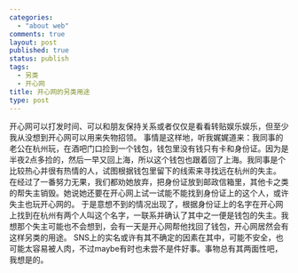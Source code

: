 ```yaml
--- 
categories: 
  - "about web"
comments: true
layout: post
published: true
status: publish
tags: 
  - 另类
  - 开心网
title: 开心网的另类用途
type: post
---
```

开心网可以打发时间、可以和朋友保持关系或者仅仅是看看转贴娱乐娱乐，但至少我从没想到开心网可以用来失物招领。  事情是这样地，听我娓娓道来：我同事的老公在杭州玩，在酒吧门口捡到一个钱包，钱包里没有钱只有卡和身份证。因为是半夜2点多捡的，然后一早又回上海，所以这个钱包也跟着回了上海。我同事是个比较热心并很有热情的人，试图根据钱包里留下的线索来寻找远在杭州的失主。 <!--more-->  在经过了一番努力无果，我们都劝她放弃，把身份证放到邮政信箱里，其他卡之类的帮失主销毁。她说她还要在开心网上试一试能不能找到身份证上的这个人，或许失主也玩开心网的。  于是意想不到的情况出现了，根据身份证上的名字在开心网上找到在杭州有两个人叫这个名字，一联系并确认了其中之一便是钱包的失主。我想那个失主可能也不会想到，会有一天是开心网帮他找回了钱包，开心网居然会有这样另类的用途。  SNS上的实名或许有其不确定的因素在其中，可能不安全，也可能太容易被人肉，不过maybe有时也未尝不是件好事。事物总有其两面性吧，我想是的。

